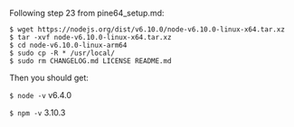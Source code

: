 Following step 23 from pine64_setup.md:

```
$ wget https://nodejs.org/dist/v6.10.0/node-v6.10.0-linux-x64.tar.xz
$ tar -xvf node-v6.10.0-linux-x64.tar.xz
$ cd node-v6.10.0-linux-arm64
$ sudo cp -R * /usr/local/
$ sudo rm CHANGELOG.md LICENSE README.md
```

Then you should get:

`$ node -v`
v6.4.0

`$ npm -v`
3.10.3
